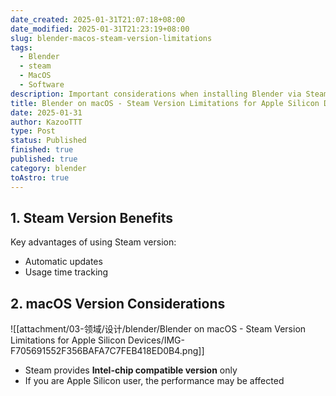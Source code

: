 ```yaml
---
date_created: 2025-01-31T21:07:18+08:00
date_modified: 2025-01-31T21:23:19+08:00
slug: blender-macos-steam-version-limitations
tags:
  - Blender
  - steam
  - MacOS
  - Software
description: Important considerations when installing Blender via Steam on macOS
title: Blender on macOS - Steam Version Limitations for Apple Silicon Devices
date: 2025-01-31
author: KazooTTT
type: Post
status: Published
finished: true
published: true
category: blender
toAstro: true
---
```


## 1. Steam Version Benefits

Key advantages of using Steam version:

- Automatic updates
- Usage time tracking

## 2. macOS Version Considerations

![[attachment/03-领域/设计/blender/Blender on macOS - Steam Version Limitations for Apple Silicon Devices/IMG-F705691552F356BAFA7C7FEB418ED0B4.png]]

- Steam provides **Intel-chip compatible version** only
- If you are Apple Silicon user, the performance may be affected
